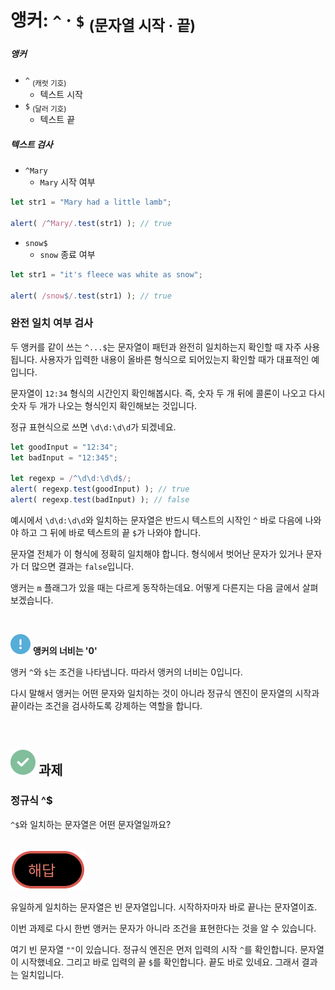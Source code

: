 앵커: `^` · `$` <sub>(문자열 시작 · 끝)</sub>
==========================

##### 앵커
- `^` <sub>(캐럿 기호)</sub>
  - 텍스트 시작
- `$` <sub>(달러 기호)</sub>
  - 텍스트 끝

##### 텍스트 검사
- `^Mary`
  - `Mary` 시작 여부
```javascript
let str1 = "Mary had a little lamb";

alert( /^Mary/.test(str1) ); // true
```
- `snow$`
  - `snow` 종료 여부
```javascript
let str1 = "it's fleece was white as snow";

alert( /snow$/.test(str1) ); // true
```

### 완전 일치 여부 검사
두 앵커를 같이 쓰는 `^...$`는 문자열이 패턴과 완전히 일치하는지 확인할 때 자주 사용됩니다. 사용자가 입력한 내용이 올바른 형식으로 되어있는지 확인할 때가 대표적인 예입니다.

문자열이 `12:34` 형식의 시간인지 확인해봅시다. 즉, 숫자 두 개 뒤에 콜론이 나오고 다시 숫자 두 개가 나오는 형식인지 확인해보는 것입니다.

정규 표현식으로 쓰면 `\d\d:\d\d`가 되겠네요.
```javascript
let goodInput = "12:34";
let badInput = "12:345";

let regexp = /^\d\d:\d\d$/;
alert( regexp.test(goodInput) ); // true
alert( regexp.test(badInput) ); // false
```

예시에서 `\d\d:\d\d`와 일치하는 문자열은 반드시 텍스트의 시작인 `^` 바로 다음에 나와야 하고 그 뒤에 바로 텍스트의 끝 `$`가 나와야 합니다.

문자열 전체가 이 형식에 정확히 일치해야 합니다. 형식에서 벗어난 문자가 있거나 문자가 더 많으면 결과는 `false`입니다.

앵커는 `m` 플래그가 있을 때는 다르게 동작하는데요. 어떻게 다른지는 다음 글에서 살펴보겠습니다.

<br />

<img src="../../images/commons/icons/circle-exclamation-solid.svg" /> **앵커의 너비는 '0'**

앵커 `^`와 `$`는 조건을 나타냅니다. 따라서 앵커의 너비는 0입니다.

다시 말해서 앵커는 어떤 문자와 일치하는 것이 아니라 정규식 엔진이 문자열의 시작과 끝이라는 조건을 검사하도록 강제하는 역할을 합니다.

<br />

## <img src="../../images/commons/icons/circle-check-solid.svg" /> 과제

### 정규식 ^$
`^$`와 일치하는 문자열은 어떤 문자열일까요?

<br />

<img src="../../images/commons/icons/circle-answer.svg" />

유일하게 일치하는 문자열은 빈 문자열입니다. 시작하자마자 바로 끝나는 문자열이죠.

이번 과제로 다시 한번 앵커는 문자가 아니라 조건을 표현한다는 것을 알 수 있습니다.

여기 빈 문자열 `""`이 있습니다. 정규식 엔진은 먼저 입력의 시작 `^`를 확인합니다. 문자열이 시작했네요. 그리고 바로 입력의 끝 `$`를 확인합니다. 끝도 바로 있네요. 그래서 결과는 일치입니다.
